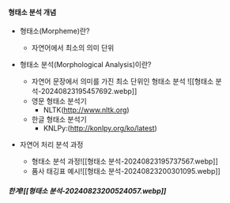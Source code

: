 #### 형태소 분석 개념
- 형태소(Morpheme)란?
	- 자연어에서 최소의 의미 단위

- 형태소 분석(Morphological Analysis)이란?
	- 자연어 문장에서 의미를 가진 최소 단위인 형태소 분석 ![[형태소 분석-20240823195457692.webp]]
	- 영문 형태소 분석기
		- NLTK(http://www.nltk.org)
	- 한글 형태소 분석기
		- KNLPy:(http://konlpy.org/ko/latest)
- 자연어 처리 분석 과정
	- 형태소 분석 과정![[형태소 분석-20240823195737567.webp]]
	- 품사 태깅표 예시![[형태소 분석-20240823200301095.webp]]
	
##### 한계![[형태소 분석-20240823200524057.webp]]

